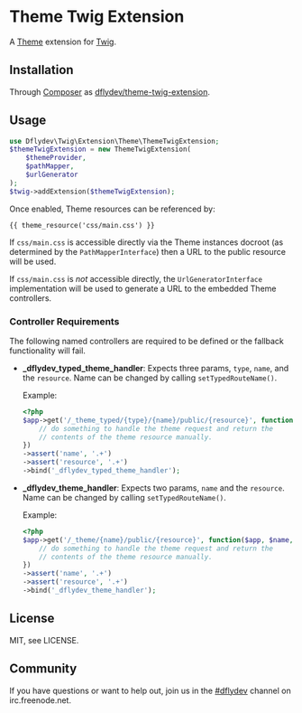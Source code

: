 Theme Twig Extension
====================

A [Theme][00] extension for [Twig][01].


Installation
------------

Through [Composer][00] as [dflydev/theme-twig-extension][01].


Usage
-----

```php
use Dflydev\Twig\Extension\Theme\ThemeTwigExtension;
$themeTwigExtension = new ThemeTwigExtension(
    $themeProvider,
    $pathMapper,
    $urlGenerator
);
$twig->addExtension($themeTwigExtension);
```

Once enabled, Theme resources can be referenced by:

    {{ theme_resource('css/main.css') }}

If `css/main.css` is accessible directly via the Theme instances docroot
(as determined by the `PathMapperInterface`) then a URL to the public
resource will be used.

If `css/main.css` is *not* accessible directly, the `UrlGeneratorInterface`
implementation will be used to generate a URL to the embedded Theme
controllers.

### Controller Requirements

The following named controllers are required to be defined or the fallback
functionality will fail.

 * **_dflydev_typed_theme_handler**:
   Expects three params, `type`, `name`, and the `resource`. Name can be
   changed by calling `setTypedRouteName()`.

   Example:

   ```php
   <?php
   $app->get('/_theme_typed/{type}/{name}/public/{resource}', function($app, $type, $name, $resource) {
       // do something to handle the theme request and return the
       // contents of the theme resource manually.
   })
   ->assert('name', '.+')
   ->assert('resource', '.+')
   ->bind('_dflydev_typed_theme_handler');
   ```
 * **_dflydev_theme_handler**:
   Expects two params, `name` and the `resource`. Name can be changed by calling
   `setTypedRouteName()`.

   Example:

   ```php
   <?php
   $app->get('/_theme/{name}/public/{resource}', function($app, $name, $resource) {
       // do something to handle the theme request and return the
       // contents of the theme resource manually.
   })
   ->assert('name', '.+')
   ->assert('resource', '.+')
   ->bind('_dflydev_theme_handler');
   ```

License
-------

MIT, see LICENSE.


Community
---------

If you have questions or want to help out, join us in the
[#dflydev][#dflydev] channel on irc.freenode.net.

[00]: http://github.com/dflydev/dflydev-theme
[01]: http://twig.sensiolabs.org/
[02]: http://getcomposer.org
[03]: https://packagist.org/packages/dflydev/ant-path-matcher

[#dflydev]: irc://irc.freenode.net/#dflydev

